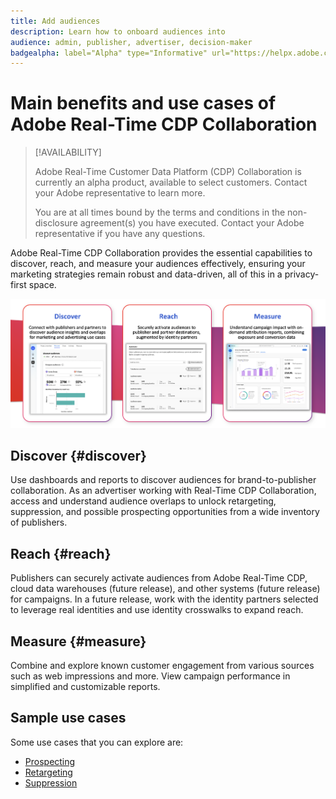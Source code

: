 ```yaml
---
title: Add audiences
description: Learn how to onboard audiences into 
audience: admin, publisher, advertiser, decision-maker
badgealpha: label="Alpha" type="Informative" url="https://helpx.adobe.com/legal/product-descriptions/real-time-customer-data-platform-b2b-edition-prime-and-ultimate-packages.html newtab=true"
---
```


# Main benefits and use cases of Adobe Real-Time CDP Collaboration

>[!AVAILABILITY]
>
>Adobe Real-Time Customer Data Platform (CDP) Collaboration is currently an alpha product, available to select customers. Contact your Adobe representative to learn more.
>
>You are at all times bound by the terms and conditions in the non-disclosure agreement(s) you have executed. Contact your Adobe representative if you have any questions.

Adobe Real-Time CDP Collaboration provides the essential capabilities to discover, reach, and measure your audiences effectively, ensuring your marketing strategies remain robust and data-driven, all of this in a privacy-first space.

<!--* [Campaign measurement](/help/guide/use-cases/campaign-measurement.md)-->

![Benefits and use cases of Real-Time CDP Collaboration](/help/assets/benefits-use-cases/discover-reach-measure.png)

## Discover {#discover}

Use dashboards and reports to discover audiences for brand-to-publisher collaboration.
As an advertiser working with Real-Time CDP Collaboration, access and understand audience overlaps to unlock retargeting, suppression, and possible prospecting opportunities from a wide inventory of publishers.

## Reach {#reach}

Publishers can securely activate audiences from Adobe Real-Time CDP, cloud data warehouses (future release), and other systems (future release) for campaigns.
In a future release, work with the identity partners selected to leverage real identities and use identity crosswalks to expand reach.

## Measure {#measure}

Combine and explore known customer engagement from various sources such as web impressions and more.
View campaign performance in simplified and customizable reports.

## Sample use cases

Some use cases that you can explore are:

* [Prospecting](/help/guide/use-cases/prospecting.md)
* [Retargeting](/help/guide/use-cases/retargeting.md)
* [Suppression](/help/guide/use-cases/suppression.md)